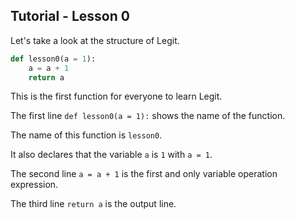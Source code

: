 ## Tutorial - Lesson 0

Let's take a look at the structure of Legit.

```python
def lesson0(a = 1):
    a = a + 1
    return a
```

This is the first function for everyone to learn Legit.

The first line `def lesson0(a = 1):` shows the name of the function.

The name of this function is `lesson0`.

It also declares that the variable `a` is `1` with `a = 1`.

The second line `a = a + 1` is the first and only variable operation expression.

The third line `return a` is the output line.
